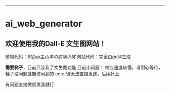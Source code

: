 ----------------------
# ai_web_generator
欢迎使用我的Dall-E 文生图网站！
---------------------
前端代码：B站up主*山羊の前端小窝*
网站代码：完全由*gpt4*生成

**需要梯子**，目前只涉及了文生图功能
目前小问题：
响应速度较慢，请耐心等待，梯子没问题就能访问到的
enter键无法直接发送，后续补上

有问题直接微信发我就行
